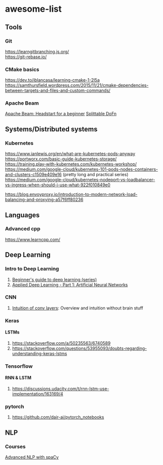 # awesome-list

## Tools
### Git
https://learngitbranching.js.org/   
https://git-rebase.io/

### CMake basics
https://dev.to/iblancasa/learning-cmake-1-2l5a
https://samthursfield.wordpress.com/2015/11/21/cmake-dependencies-between-targets-and-files-and-custom-commands/

### Apache Beam
[Apache Beam: Headstart for a beginner](https://medium.com/analytics-vidhya/apache-beam-a-beginners-approach-4783dfc6fea)
[Splittable DoFn](https://docs.google.com/document/d/1AQmx-T9XjSi1PNoEp5_L-lT0j7BkgTbmQnc6uFEMI4c/edit#heading=h.dtl8cwoybr2y)


## Systems/Distributed systems
### Kubernetes
https://www.ianlewis.org/en/what-are-kubernetes-pods-anyway   
https://portworx.com/basic-guide-kubernetes-storage/   
https://training.play-with-kubernetes.com/kubernetes-workshop/   
https://medium.com/google-cloud/kubernetes-101-pods-nodes-containers-and-clusters-c1509e409e16 (pretty long and practical series)   
https://medium.com/google-cloud/kubernetes-nodeport-vs-loadbalancer-vs-ingress-when-should-i-use-what-922f010849e0
   
https://blog.envoyproxy.io/introduction-to-modern-network-load-balancing-and-proxying-a57f6ff80236

## Languages
### Advanced cpp
https://www.learncpp.com/

## Deep Learning
### Intro to Deep Learning
1. [Beginner's guide to deep learning (series)](https://towardsdatascience.com/intro-to-deep-learning-c025efd92535)
2. [Applied Deep Learning - Part 1: Artificial Neural Networks](https://towardsdatascience.com/applied-deep-learning-part-1-artificial-neural-networks-d7834f67a4f6)

### CNN
1. [Intuition of conv layers](http://cs231n.github.io/convolutional-networks/): Overview and intuition without brain stuff

### Keras 
#### LSTMs
1. https://stackoverflow.com/a/50235563/6740589
2. https://stackoverflow.com/questions/53955093/doubts-regarding-understanding-keras-lstms

### Tensorflow 
#### RNN & LSTM
1. https://discussions.udacity.com/t/rnn-lstm-use-implementation/163169/4

### pytorch
1. https://github.com/dair-ai/pytorch_notebooks

## NLP 
### Courses
[Advanced NLP with spaCy](https://github.com/ines/spacy-course)
